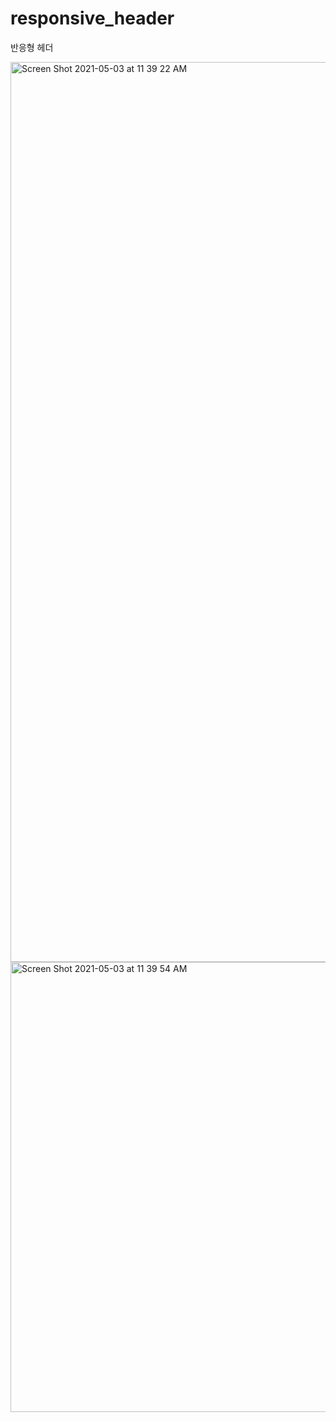 # responsive_header
반응형 헤더

<img width="1440" alt="Screen Shot 2021-05-03 at 11 39 22 AM" src="https://user-images.githubusercontent.com/83271335/116837216-6b00e700-ac04-11eb-8692-88eb2922a66b.png">

<img width="720" alt="Screen Shot 2021-05-03 at 11 39 54 AM" src="https://user-images.githubusercontent.com/83271335/116837220-6ccaaa80-ac04-11eb-8601-9eebf1a5561b.png">

